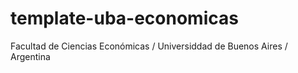 # template-uba-economicas
Facultad de Ciencias Económicas / Universiddad de Buenos Aires / Argentina
